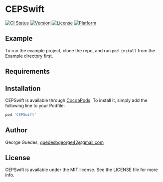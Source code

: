 # CEPSwift

[![CI Status](http://img.shields.io/travis/guedesbgeorge/CEPSwift.svg?style=flat)](https://travis-ci.org/guedesbgeorge/CEPSwift)
[![Version](https://img.shields.io/cocoapods/v/CEPSwift.svg?style=flat)](http://cocoapods.org/pods/CEPSwift)
[![License](https://img.shields.io/cocoapods/l/CEPSwift.svg?style=flat)](http://cocoapods.org/pods/CEPSwift)
[![Platform](https://img.shields.io/cocoapods/p/CEPSwift.svg?style=flat)](http://cocoapods.org/pods/CEPSwift)

## Example

To run the example project, clone the repo, and run `pod install` from the Example directory first.

## Requirements

## Installation

CEPSwift is available through [CocoaPods](http://cocoapods.org). To install
it, simply add the following line to your Podfile:

```ruby
pod 'CEPSwift'
```

## Author

George Guedes, guedesbgeorge42@gmail.com

## License

CEPSwift is available under the MIT license. See the LICENSE file for more info.
